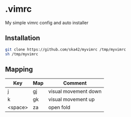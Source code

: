 # .vimrc

My simple vimrc config and auto installer

## Installation 

```sh
git clone https://github.com/ska42/myvimrc /tmp/myvimrc
sh /tmp/myvimrc
```

## Mapping

| Key | Map | Comment |
| --- | --- | ------- | 
| j | gj | visual movement down |
| k | gk | visual movement up |
| \<space> | za | open fold |
